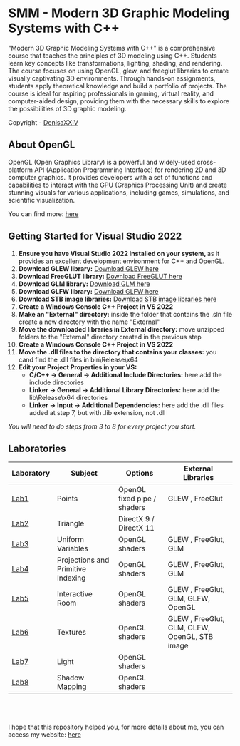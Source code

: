 # SMM - Modern 3D Graphic Modeling Systems with C++

"Modern 3D Graphic Modeling Systems with C++" is a comprehensive course that teaches the principles of 3D modeling using C++. Students learn key concepts like transformations, lighting, shading, and rendering. The course focuses on using OpenGL, glew, and freeglut libraries to create visually captivating 3D environments. Through hands-on assignments, students apply theoretical knowledge and build a portfolio of projects. The course is ideal for aspiring professionals in gaming, virtual reality, and computer-aided design, providing them with the necessary skills to explore the possibilities of 3D graphic modeling.

Copyright - [DenisaXXIV](https://github.com/DenisaXXIV)

## About OpenGL

OpenGL (Open Graphics Library) is a powerful and widely-used cross-platform API (Application Programming Interface) for rendering 2D and 3D computer graphics. It provides developers with a set of functions and capabilities to interact with the GPU (Graphics Processing Unit) and create stunning visuals for various applications, including games, simulations, and scientific visualization.

You can find more: [here]([https://www.opengl.org/](https://www.opengl.org/))

## Getting Started for Visual Studio 2022

<ol>
  <li><strong>Ensure you have Visual Studio 2022 installed on your system, </strong>as it provides an excellent development environment for C++ and OpenGL.</li>
  <li><strong>Download GLEW library:</strong> <a href="https://glew.sourceforge.net/">Download GLEW here</a></li>
  <li><strong>Download FreeGLUT library:</strong> <a href="https://freeglut.sourceforge.net/">Download FreeGLUT here</a></li>
  <li><strong>Download GLM library:</strong> <a href="https://glm.g-truc.net/0.9.9/index.html">Download GLM here</a></li>
  <li><strong>Download GLFW library:</strong> <a href="https://www.glfw.org/">Download GLFW here</a></li>
  <li><strong>Download STB image libraries:</strong> <a href="https://github.com/nothings/stb">Download STB image libraries here</a></li>  
  <li><strong>Create a Windows Console C++ Project in VS 2022</strong></li>
  <li><strong>Make an "External" directory:</strong> inside the folder that contains the .sln file create a new directory with the name "External"</li>
  <li><strong>Move the downloaded libraries in External directory:</strong> move unzipped folders to the "External" directory created in the previous step</li>
   <li><strong>Create a Windows Console C++ Project in VS 2022</strong></li>
  <li><strong>Move the .dll files to the directory that contains your classes:</strong> you cand find the .dll files in bin\Release\x64</li>
  <li><strong>Edit your Project Properties in your VS:</strong>
    <ul>
      <li><strong>C/C++ -> General -> Additional Include Directories:</strong> here add the include directories</li>
      <li><strong>Linker -> General -> Additional Library Directories:</strong> here add the lib\Release\x64 directories</li>
      <li><strong>Linker -> Input -> Additional Dependencies:</strong> here add the .dll files added at step 7, but with .lib extension, not .dll</li>
    </ul>
  </li>
</ol>

*You will need to do steps from 3 to 8 for every project you start.*

## Laboratories

| Laboratory                                                                                                                                     | Subject                            | Options                     | External Libraries                            |
| ---------------------------------------------------------------------------------------------------------------------------------------------- | ---------------------------------- | --------------------------- | --------------------------------------------- |
| [Lab1](https://github.com/DenisaXXIV/FMI-UniTBv/tree/master/Year_2/Semester_II/SMM%20-%20Modern%203D%20Graphic%20Modeling%20Systems/Labs/Lab1) | Points                             | OpenGL fixed pipe / shaders | GLEW , FreeGlut                               |
| [Lab2](https://github.com/DenisaXXIV/FMI-UniTBv/tree/master/Year_2/Semester_II/SMM%20-%20Modern%203D%20Graphic%20Modeling%20Systems/Labs/Lab2) | Triangle                           | DirectX 9 / DirectX 11      |                                               |
| [Lab3](https://github.com/DenisaXXIV/FMI-UniTBv/tree/master/Year_2/Semester_II/SMM%20-%20Modern%203D%20Graphic%20Modeling%20Systems/Labs/Lab3) | Uniform Variables                  | OpenGL shaders              | GLEW , FreeGlut, GLM                          |
| [Lab4](https://github.com/DenisaXXIV/FMI-UniTBv/tree/master/Year_2/Semester_II/SMM%20-%20Modern%203D%20Graphic%20Modeling%20Systems/Labs/Lab4) | Projections and Primitive Indexing | OpenGL shaders              | GLEW , FreeGlut, GLM                          |
| [Lab5](https://github.com/DenisaXXIV/FMI-UniTBv/tree/master/Year_2/Semester_II/SMM%20-%20Modern%203D%20Graphic%20Modeling%20Systems/Labs/Lab5) | Interactive Room                   | OpenGL shaders              | GLEW , FreeGlut, GLM, GLFW, OpenGL            |
| [Lab6](#)                                                                                                                                      | Textures                           | OpenGL shaders              | GLEW , FreeGlut, GLM, GLFW, OpenGL, STB image |
| [Lab7](#)                                                                                                                                      | Light                              | OpenGL shaders              |                                               |
| [Lab8](#)                                                                                                                                      | Shadow Mapping                     | OpenGL shaders              |                                               |

</br>
</br>
</br>
I hope that this repository helped you, for more details about me, you can access my website:  <a href="https://denisa-vasile.info/"> here </a>

